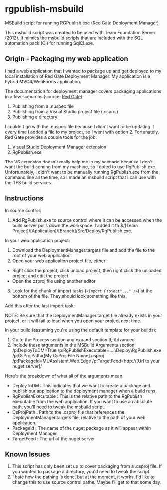 rgpublish-msbuild
=================

MSBuild script for running RGPublish.exe (Red Gate Deployment Manager)

This msbuild script was created to be used with Team Foundation Server (2012).  It mimics the msbuild scripts that are included with the SQL automation pack (CI) for running SqlCI.exe.


Origin - Packaging my web application
-------------------------------------

I had a web application that I wanted to package up and get deployed to my local installation of Red Gate Deployment Manager.  My application is a hybrid MVC4/WebForms application.

The documentation for deployment manager covers packaging applications in a few scenarios (source: [Red Gate](http://documentation.red-gate.com/display/DM2/Packaging+applications)):

1. Publishing from a .nuspec file
2. Publishing from a Visual Studio project file (.csproj)
3. Publishing a directory

I couldn't go with the .nuspec file because I didn't want to be updating it every time I added a file to my project, so I went with option 2.  Fortunately, Red Gate provides a couple tools for the job:

1. Visual Studio Deployment Manager extension
2. RgPublish.exe

The VS extension doesn't really help me in my scenario because I don't want the build coming from my machine, so I opted to use RgPublish.exe.  Unfortunately, I didn't want to be manually running RgPublish.exe from the command line all the time, so I made an msbuild script that I can use with the TFS build services.


Instructions
------------

In source control:
1. Add RgPublish.exe to source control where it can be accessed when the build server pulls down the workspace.  I added it to $/[Team Project]/[Application]/[Branch]/Src/Deploy/RgPublish.exe.

In your web application project:
1. Download the DeploymentManager.targets file and add the file to the root of your web application.
2. Open your web application project file, either:
  - Right click the project, click unload project, then right click the unloaded project and edit the project
  - Open the csproj file using another editor
3. Look for the chunk of import tasks (`<Import Project"..." />`) at the bottom of the file.  They should look something like this:
    <Import Project="$(MSBuildBinPath)\Microsoft.CSharp.targets" />
    <Import Project="$(VSToolsPath)\WebApplications\Microsoft.WebApplication.targets" Condition="'$(VSToolsPath)' != ''" />
    <Import Project="$(MSBuildExtensionsPath32)\Microsoft\VisualStudio\v10.0\WebApplications\Microsoft.WebApplication.targets" Condition="false" />

  Add this after the last import task:
    <Import Project="DeploymentManager.targets" />
  
  NOTE: Be sure that the DeploymentManager.target file already exists in your project, or it will fail to load when you open your project next time.

In your build (assuming you're using the default template for your builds):
1. Go to the Process section and expand section 3, Advanced.
2. Include these arguments in the MSBuild Arguments section:
    /p:DeployToDM=True /p:RgPublishExecutable=..\..\Deploy\RgPublish.exe /p:CsProjPath=[My CsProj File Name].csproj /p:PackageId=MUAssistant.Web.Edge /p:TargetFeed=http://[Url to your nuget server]/

Here's the breakdown of what all of the arguments mean:
- DeployToDM : This indicates that we want to create a package and publish our application to the deployment manager when a build runs.
- RgPublishExecutable : This is the relative path to the RgPublish executable from the web application.  If you want to use an absolute path, you'll need to tweak the msbuild script.
- CsProjPath : Path to the .csproj file that references the DeploymentManager.targets file, relative to the path of your web application.
- PackageId : The name of the nuget package as it will appear within Deployment Manager
- TargetFeed : The url of the nuget server

Known Issues
------------

1. This script has only been set up to cover packaging from a .csproj file.  If you wanted to package a directory, you'd need to tweak the script.
2. I hate how the pathing is done, but at the moment, it works.  I'd like to change this to use source control paths.  Maybe I'll get to that some day.


